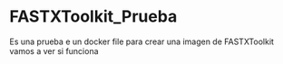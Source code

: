 # FASTXToolkit_Prueba
Es una prueba e un docker file para crear una imagen de FASTXToolkit
vamos a ver si funciona
